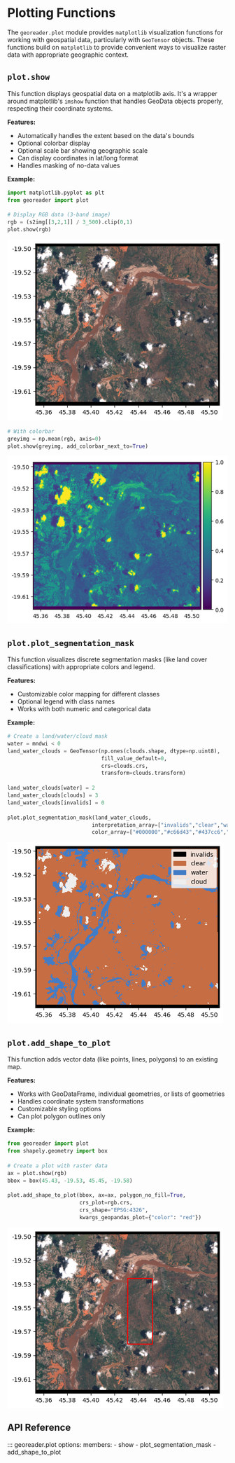 # Plotting Functions

The `georeader.plot` module provides `matplotlib` visualization functions for working with geospatial data, particularly with `GeoTensor` objects. These functions build on `matplotlib` to provide convenient ways to visualize raster data with appropriate geographic context.


## `plot.show`

This function displays geospatial data on a matplotlib axis. It's a wrapper around matplotlib's `imshow` function that handles GeoData objects properly, respecting their coordinate systems.

**Features:**
* Automatically handles the extent based on the data's bounds
* Optional colorbar display
* Optional scale bar showing geographic scale
* Can display coordinates in lat/long format
* Handles masking of no-data values

**Example:**
```python
import matplotlib.pyplot as plt
from georeader import plot

# Display RGB data (3-band image)
rgb = (s2img[[3,2,1]] / 3_500).clip(0,1)
plot.show(rgb)
```

![RGB visualization of satellite imagery](../modules/pngs/rgb.png)

```python
# With colorbar
greyimg = np.mean(rgb, axis=0)
plot.show(greyimg, add_colorbar_next_to=True)
```

![Grayscale visualization with colorbar](../modules/pngs/grayimg.png)

## `plot.plot_segmentation_mask`

This function visualizes discrete segmentation masks (like land cover classifications) with appropriate colors and legend.

**Features:**
* Customizable color mapping for different classes
* Optional legend with class names
* Works with both numeric and categorical data

**Example:**
```python
# Create a land/water/cloud mask
water = mndwi < 0
land_water_clouds = GeoTensor(np.ones(clouds.shape, dtype=np.uint8),
                              fill_value_default=0,
                              crs=clouds.crs,
                              transform=clouds.transform)

land_water_clouds[water] = 2
land_water_clouds[clouds] = 3
land_water_clouds[invalids] = 0

plot.plot_segmentation_mask(land_water_clouds, 
                           interpretation_array=["invalids","clear","water","cloud"], 
                           color_array=["#000000","#c66d43","#437cc6","#eeeeee"])
```

![Land cover classification map showing water, cloud and land areas](../modules/pngs/landcover.png)

## `plot.add_shape_to_plot`

This function adds vector data (like points, lines, polygons) to an existing map.

**Features:**
* Works with GeoDataFrame, individual geometries, or lists of geometries
* Handles coordinate system transformations
* Customizable styling options
* Can plot polygon outlines only

**Example:**
```python
from georeader import plot
from shapely.geometry import box

# Create a plot with raster data
ax = plot.show(rgb)
bbox = box(45.43, -19.53, 45.45, -19.58)

plot.add_shape_to_plot(bbox, ax=ax, polygon_no_fill=True, 
                       crs_plot=rgb.crs,
                       crs_shape="EPSG:4326",
                       kwargs_geopandas_plot={"color": "red"})
```
![RGB with a square in red](../modules/pngs/rgb_shape.png)


## API Reference

::: georeader.plot
    options:
      members:
        - show
        - plot_segmentation_mask
        - add_shape_to_plot
